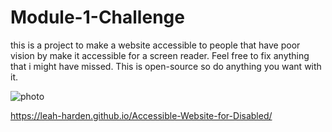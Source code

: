 # Module-1-Challenge

this is a project to make a website accessible to people that have poor vision by make it accessible for a screen reader.
 Feel free to fix anything that i might have missed. This is open-source so do anything you want with it.

![photo](https://github.com/Xinli32702/Module-1-Challenge/blob/main/assets/images/digital-marketing-meeting.jpg)

https://leah-harden.github.io/Accessible-Website-for-Disabled/
